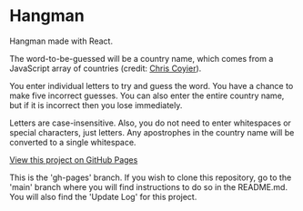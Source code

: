 # Hangman

Hangman made with React.

The word-to-be-guessed will be a country name, which comes from a JavaScript array of countries (credit: [Chris Coyier](https://css-tricks.com/snippets/javascript/array-of-country-names/)).

You enter individual letters to try and guess the word. You have a chance to make five incorrect guesses. You can also enter the entire country name, but if it is incorrect then you lose immediately.

Letters are case-insensitive. Also, you do not need to enter whitespaces or special characters, just letters. Any apostrophes in the country name will be converted to a single whitespace.

[View this project on GitHub Pages](https://sa9102.github.io/Hangman/)

This is the 'gh-pages' branch. If you wish to clone this repository, go to the 'main' branch where you will find instructions to do so in the README.md. You will also find the 'Update Log' for this project.
